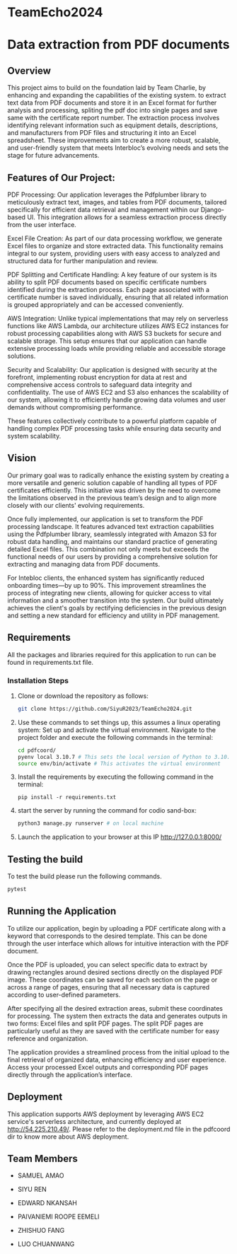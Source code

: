 # TeamEcho2024

# Data extraction from PDF documents
## Overview
This project aims to build on the foundation laid by Team Charlie, by enhancing and expanding the capabilities of the existing system. to extract text data from PDF documents and store it in an Excel format for further analysis and processing, spliting the pdf doc into single pages and save same with the certificate report number. The extraction process involves identifying relevant information such as equipment details, descriptions, and manufacturers from PDF files and structuring it into an Excel spreadsheet.
These improvements aim to create a more robust, scalable, and user-friendly system that meets Interbloc’s evolving needs and sets the stage for future advancements.

## Features of Our Project:

PDF Processing: Our application leverages the Pdfplumber library to meticulously extract text, images, and tables from PDF documents, tailored specifically for efficient data retrieval and management within our Django-based UI. This integration allows for a seamless extraction process directly from the user interface.

Excel File Creation: As part of our data processing workflow, we generate Excel files to organize and store extracted data. This functionality remains integral to our system, providing users with easy access to analyzed and structured data for further manipulation and review.

PDF Splitting and Certificate Handling: A key feature of our system is its ability to split PDF documents based on specific certificate numbers identified during the extraction process. Each page associated with a certificate number is saved individually, ensuring that all related information is grouped appropriately and can be accessed conveniently.

AWS Integration: Unlike typical implementations that may rely on serverless functions like AWS Lambda, our architecture utilizes AWS EC2 instances for robust processing capabilities along with AWS S3 buckets for secure and scalable storage. This setup ensures that our application can handle extensive processing loads while providing reliable and accessible storage solutions.

Security and Scalability: Our application is designed with security at the forefront, implementing robust encryption for data at rest and comprehensive access controls to safeguard data integrity and confidentiality. The use of AWS EC2 and S3 also enhances the scalability of our system, allowing it to efficiently handle growing data volumes and user demands without compromising performance.

These features collectively contribute to a powerful platform capable of handling complex PDF processing tasks while ensuring data security and system scalability.

## Vision

Our primary goal was to radically enhance the existing system by creating a more versatile and generic solution capable of handling all types of PDF certificates efficiently. This initiative was driven by the need to overcome the limitations observed in the previous team’s design and to align more closely with our clients' evolving requirements.

Once fully implemented, our application is set to transform the PDF processing landscape. It features advanced text extraction capabilities using the Pdfplumber library, seamlessly integrated with Amazon S3 for robust data handling, and maintains our standard practice of generating detailed Excel files. This combination not only meets but exceeds the functional needs of our users by providing a comprehensive solution for extracting and managing data from PDF documents.

For Intebloc clients, the enhanced system has significantly reduced onboarding times—by up to 90%. This improvement streamlines the process of integrating new clients, allowing for quicker access to vital information and a smoother transition into the system. Our build ultimately achieves the client's goals by rectifying deficiencies in the previous design and setting a new standard for efficiency and utility in PDF management.


## Requirements
All the packages and libraries required for this application to run can be found in requirements.txt file.

### Installation Steps
   1. Clone or download the repository as follows:
      ``` bash
      git clone https://github.com/SiyuR2023/TeamEcho2024.git
      ```
   2. Use these commands to set things up, this assumes a linux operating system:
      Set up and activate the virtual environment. Navigate to the project folder and execute the following commands in the terminal:
         ``` bash
         cd pdfcoord/
         pyenv local 3.10.7 # This sets the local version of Python to 3.10.7 (Optional)
         source env/bin/activate # This activates the virtual environment

         ```

   3. Install the requirements by executing the following command in the terminal:
         ```
         pip install -r requirements.txt
         ```
   4. start the server by running the command for codio sand-box:
         ```bash
         python3 manage.py runserver # on local machine
         ```
   5. Launch the application to your browser at this IP http://127.0.0.1:8000/    

## Testing the build
To test the build please run the following commands.
```bash
pytest
```
## Running the Application

To utilize our application, begin by uploading a PDF certificate along with a keyword that corresponds to the desired template. This can be done through the user interface which allows for intuitive interaction with the PDF document.

Once the PDF is uploaded, you can select specific data to extract by drawing rectangles around desired sections directly on the displayed PDF image. These coordinates can be saved for each section on the page or across a range of pages, ensuring that all necessary data is captured according to user-defined parameters.

After specifying all the desired extraction areas, submit these coordinates for processing. The system then extracts the data and generates outputs in two forms: Excel files and split PDF pages. The split PDF pages are particularly useful as they are saved with the certificate number for easy reference and organization.

The application provides a streamlined process from the initial upload to the final retrieval of organized data, enhancing efficiency and user experience. Access your processed Excel outputs and corresponding PDF pages directly through the application’s interface.

## Deployment
This application supports AWS deployment by leveraging AWS EC2 service's serverless architecture, and currently deployed at http://54.225.210.49/. Please refer to the deployment.md file in the pdfcoord dir to know more about AWS deployment.

## Team Members
- SAMUEL AMAO

- SIYU REN
  
- EDWARD NKANSAH
  
- PAIVANIEMI ROOPE EEMELI
  
- ZHISHUO FANG

- LUO CHUANWANG

